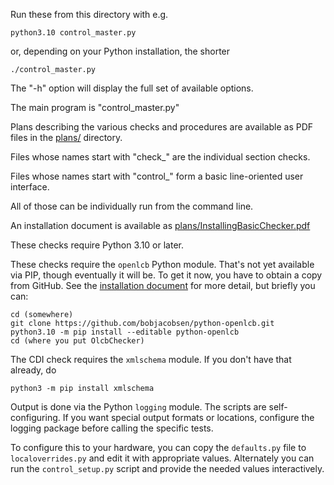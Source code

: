 Run these from this directory with e.g.
```
python3.10 control_master.py
```
or, depending on your Python installation, the shorter
```
./control_master.py
```

The "-h" option will display the full set of available options.

The main program is "control_master.py"

Plans describing the various checks and procedures are available as PDF files in the [plans/](plans/) directory.

Files whose names start with "check_" are the individual section checks.

Files whose names start with "control_" form a basic line-oriented user interface.

All of those can be individually run from the command line.

An installation document is available as [plans/InstallingBasicChecker.pdf](plans/InstallingBasicChecker.pdf)

These checks require Python 3.10 or later.

These checks require the `openlcb` Python module. That's not yet available via PIP, though eventually it will be.  To get it now, you have to obtain a copy from GitHub.  See the [installation document](plans/InstallingBasicChecker.pdf) for more detail, but briefly you can:

```
cd (somewhere)
git clone https://github.com/bobjacobsen/python-openlcb.git
python3.10 -m pip install --editable python-openlcb
cd (where you put OlcbChecker)
```

The CDI check requires the `xmlschema` module.  If you don't have that already, do

```
python3 -m pip install xmlschema
```

Output is done via the Python `logging` module.  The scripts are self-configuring. If you want special output formats or locations, configure the logging package before calling the specific tests.

To configure this to your hardware, you can copy the `defaults.py` file to `localoverrides.py` and edit it with appropriate values.  Alternately you can run the `control_setup.py` script and provide the needed values interactively.
